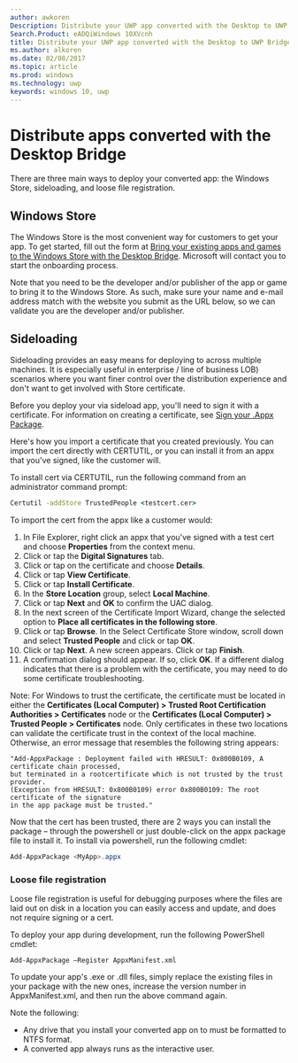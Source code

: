 ---author: awkorenDescription: Distribute your UWP app converted with the Desktop to UWP BridgeSearch.Product: eADQiWindows 10XVcnhtitle: Distribute your UWP app converted with the Desktop to UWP Bridgems.author: alkorenms.date: 02/08/2017ms.topic: articlems.prod: windowsms.technology: uwpkeywords: windows 10, uwp---# Distribute apps converted with the Desktop BridgeThere are three main ways to deploy your converted app: the Windows Store, sideloading, and loose file registration.  ## Windows StoreThe Windows Store is the most convenient way for customers to get your app. To get started, fill out the form at [Bring your existing apps and games to the Windows Store with the Desktop Bridge](https://developer.microsoft.com/windows/projects/campaigns/desktop-bridge). Microsoft will contact you to start the onboarding process. Note that you need to be the developer and/or publisher of the app or game to bring it to the Windows Store. As such, make sure your name and e-mail address match with the website you submit as the URL below, so we can validate you are the developer and/or publisher.## SideloadingSideloading provides an easy means for deploying to across multiple machines. It is especially useful in enterprise / line of business LOB) scenarios where you want finer control over the distribution experience and don't want to get involved with Store certificate.Before you deploy your via sideload app, you'll need to sign it with a certificate. For information on creating a certificate, see [Sign your .Appx Package](https://msdn.microsoft.com/windows/uwp/porting/desktop-to-uwp-run-desktop-app-converter#deploy-your-converted-appx). Here's how you import a certificate that you created previously. You can import the cert directly with CERTUTIL, or you can install it from an appx that you've signed, like the customer will. To install cert via CERTUTIL, run the following command from an administrator command prompt:```cmdCertutil -addStore TrustedPeople <testcert.cer>```To import the cert from the appx like a customer would:1.	In File Explorer, right click an appx that you've signed with a test cert and choose **Properties** from the context menu.2.	Click or tap the **Digital Signatures** tab.3.	Click or tap on the certificate and choose **Details**.4.	Click or tap **View Certificate**.5.	Click or tap **Install Certificate**.6.	In the **Store Location** group, select **Local Machine**.7.	Click or tap **Next** and **OK** to confirm the UAC dialog.8.	In the next screen of the Certificate Import Wizard, change the selected option to **Place all certificates in the following store**.9.	Click or tap **Browse**. In the Select Certificate Store window, scroll down and select **Trusted People** and click or tap **OK**.10.	Click or tap **Next**. A new screen appears. Click or tap **Finish**.11.	A confirmation dialog should appear. If so, click **OK**. If a different dialog indicates that there is a problem with the certificate, you may need to do some certificate troubleshooting.Note: For Windows to trust the certificate, the certificate must be located in either the **Certificates (Local Computer) > Trusted Root Certification Authorities > Certificates** node or the **Certificates (Local Computer) > Trusted People > Certificates** node. Only certificates in these two locations can validate the certificate trust in the context of the local machine. Otherwise, an error message that resembles the following string appears:```CMD"Add-AppxPackage : Deployment failed with HRESULT: 0x800B0109, A certificate chain processed,but terminated in a rootcertificate which is not trusted by the trust provider.(Exception from HRESULT: 0x800B0109) error 0x800B0109: The root certificate of the signaturein the app package must be trusted."```Now that the cert has been trusted, there are 2 ways you can install the package – through the powershell or just double-click on the appx package file to install it.  To install via powershell, run the following cmdlet:```powershellAdd-AppxPackage <MyApp>.appx```### Loose file registrationLoose file registration is useful for debugging purposes where the files are laid out on disk in a location you can easily access and update, and does not require signing or a cert.  To deploy your app during development, run the following PowerShell cmdlet: ```Add-AppxPackage –Register AppxManifest.xml```To update your app's .exe or .dll files, simply replace the existing files in your package with the new ones, increase the version number in AppxManifest.xml, and then run the above command again.Note the following: * Any drive that you install your converted app on to must be formatted to NTFS format.* A converted app always runs as the interactive user.